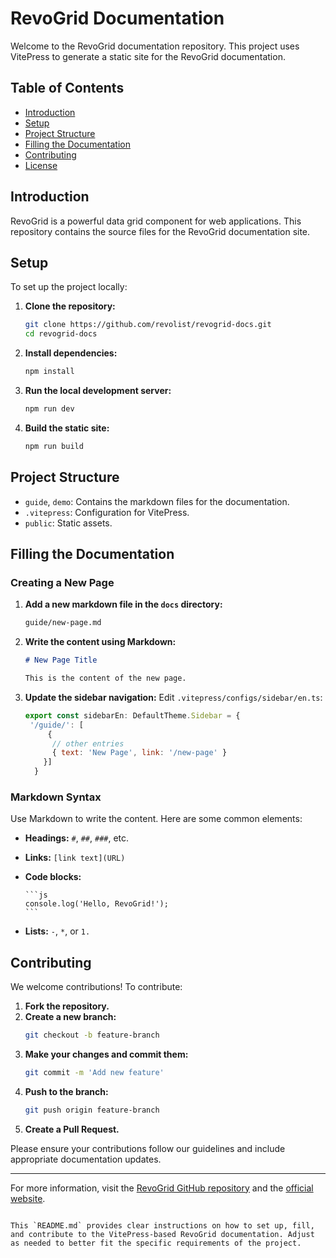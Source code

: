 # RevoGrid Documentation

Welcome to the RevoGrid documentation repository.
This project uses VitePress to generate a static site for the RevoGrid documentation.

## Table of Contents

- [Introduction](#introduction)
- [Setup](#setup)
- [Project Structure](#project-structure)
- [Filling the Documentation](#filling-the-documentation)
- [Contributing](#contributing)
- [License](#license)

## Introduction

RevoGrid is a powerful data grid component for web applications. This repository contains the source files for the RevoGrid documentation site.

## Setup

To set up the project locally:

1. **Clone the repository:**
   ```sh
   git clone https://github.com/revolist/revogrid-docs.git
   cd revogrid-docs
   ```

2. **Install dependencies:**
   ```sh
   npm install
   ```

3. **Run the local development server:**
   ```sh
   npm run dev
   ```

4. **Build the static site:**
   ```sh
   npm run build
   ```

## Project Structure

- `guide`, `demo`: Contains the markdown files for the documentation.
- `.vitepress`: Configuration for VitePress.
- `public`: Static assets.



## Filling the Documentation

### Creating a New Page

1. **Add a new markdown file in the `docs` directory:**
   ```sh
   guide/new-page.md
   ```

2. **Write the content using Markdown:**
   ```markdown
   # New Page Title

   This is the content of the new page.
   ```

3. **Update the sidebar navigation:**
   Edit `.vitepress/configs/sidebar/en.ts`:
   ```js
   export const sidebarEn: DefaultTheme.Sidebar = {
    '/guide/': [
        {
         // other entries
         { text: 'New Page', link: '/new-page' }
       }]
     }
   ```

### Markdown Syntax

Use Markdown to write the content. Here are some common elements:

- **Headings:** `#`, `##`, `###`, etc.
- **Links:** `[link text](URL)`
- **Code blocks:**
  ````
  ```js
  console.log('Hello, RevoGrid!');
  ```
  ````

- **Lists:** `-`, `*`, or `1.`

## Contributing

We welcome contributions! To contribute:

1. **Fork the repository.**
2. **Create a new branch:**
   ```sh
   git checkout -b feature-branch
   ```
3. **Make your changes and commit them:**
   ```sh
   git commit -m 'Add new feature'
   ```
4. **Push to the branch:**
   ```sh
   git push origin feature-branch
   ```
5. **Create a Pull Request.**

Please ensure your contributions follow our guidelines and include appropriate documentation updates.

---

For more information, visit the [RevoGrid GitHub repository](https://github.com/revolist/revogrid) and the [official website](https://revolist.eu).
```

This `README.md` provides clear instructions on how to set up, fill, and contribute to the VitePress-based RevoGrid documentation. Adjust as needed to better fit the specific requirements of the project.

